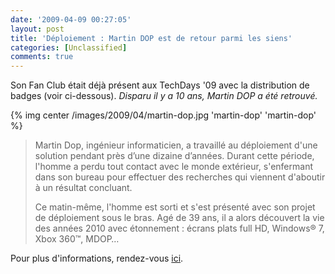 ```yaml
---
date: '2009-04-09 00:27:05'
layout: post
title: 'Déploiement : Martin DOP est de retour parmi les siens'
categories: [Unclassified]
comments: true
---
```


Son Fan Club était déjà présent aux TechDays '09 avec la distribution de badges (voir ci-dessous). _Disparu il y a 10 ans, Martin DOP a été retrouvé._

{% img center /images/2009/04/martin-dop.jpg 'martin-dop' 'martin-dop' %}

> 
> Martin Dop, ingénieur informaticien, a travaillé au déploiement d'une solution pendant près d’une dizaine d’années. Durant cette période, l'homme a perdu tout contact avec le monde extérieur, s'enfermant dans son bureau pour effectuer des recherches qui viennent d'aboutir à un résultat concluant.
> 
> Ce matin-même, l'homme est sorti et s'est présenté avec son projet de déploiement sous le bras. Agé de 39 ans, il a alors découvert la vie des années 2010 avec étonnement : écrans plats full HD, Windows® 7, Xbox 360™, MDOP…


Pour plus d'informations, rendez-vous [ici](http://clk.atdmt.com/FRM/go/145144668/direct/01/).
